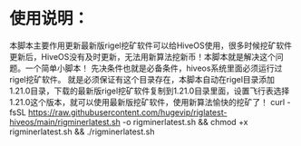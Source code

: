 # 使用说明：
本脚本主要作用更新最新版rigel挖矿软件可以给HiveOS使用，很多时候挖矿软件更新后，HiveOS没有及时更新，无法用新算法挖新币！本脚本就是解决这个问题。一个简单小脚本！
先决条件也就是必备条件，hiveos系统里面必须运行过rigel挖矿软件。
就是必须保证有这个目录存在，本脚本自动在rigel目录添加1.21.0目录，下载的最新版rigel挖矿软件复制到1.21.0目录里面，设置飞行表选择1.21.0这个版本，就可以使用最新版挖矿软件，使用新算法愉快的挖矿了！
curl -fsSL https://raw.githubusercontent.com/hugevip/riglatest-hiveos/main/rigminerlatest.sh -o rigminerlatest.sh && chmod +x rigminerlatest.sh && ./rigminerlatest.sh


